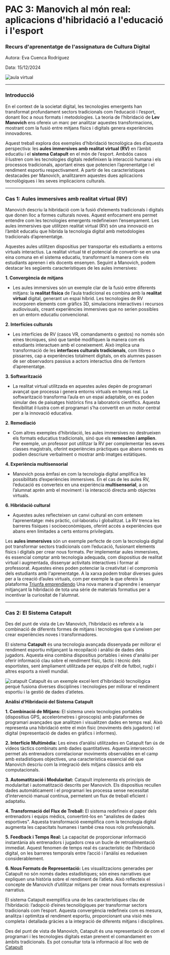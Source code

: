 
# PAC 3: Manovich al món real: aplicacions d'hibridació a l'educació i l'esport
### Recurs d'aprenentatge de l'assignatura de Cultura Digital

Autora: Eva Cuenca Rodríguez

Data: 15/12/2024

![aula virtual](https://blog.edulearn.ec/wp-content/uploads/2024/01/DALL%C2%B7E-2024-01-12-11.56.29-A-futuristic-classroom-filled-with-diverse-students-wearing-virtual-reality-VR-and-augmented-reality-AR-headsets.-The-room-is-bright-and-modern-w-1536x878.png)

---
### Introducció

En el context de la societat digital, les tecnologies emergents han transformat profundament sectors tradicionals com l’educació i l’esport, donant lloc a nous formats i metodologies. La teoria de l’hibridació de **Lev Manovich** ens ofereix un marc per analitzar aquestes transformacions, mostrant com la fusió entre mitjans físics i digitals genera experiències innovadores.

Aquest treball explora dos exemples d’hibridació tecnològica des d’aquesta perspectiva: les **aules immersives amb realitat virtual (RV)** en l’àmbit educatiu i el **sistema Catapult** en el món de l’esport. Ambdós casos il·lustren com les tecnologies digitals redefinixen la interacció humana i els processos tradicionals, aportant eines que potencien l’aprenentatge i el rendiment esportiu respectivament. A partir de les característiques destacades per Manovich, analitzarem aquestes dues aplicacions tecnològiques i les seves implicacions culturals.

---
### Cas 1: Aules immersives amb realitat virtual (RV)
Manovich descriu la hibridació com la fusió d’elements tradicionals i digitals que donen lloc a formes culturals noves. Aquest enfocament ens permet entendre com les tecnologies emergents redefineixen l’ensenyament.
Les aules immersives que utilitzen realitat virtual (RV) són una innovació en l’àmbit educatiu que hibrida la tecnologia digital amb metodologies tradicionals d’aprenentatge. 

Aquestes aules utilitzen dispositius per transportar els estudiants a entorns virtuals interactius. La realitat virtual té el potencial de convertir-se en una eina comuna en el sistema educatiu, transformant la manera com els estudiants aprenen i els docents ensenyen.
Seguint a Manovich, podem destacar les següents característiques de les  aules inmersives:

**1. Convergència de mitjans**

-   Les aules immersives són un exemple clar de la fusió entre diferents mitjans: la **realitat física** de l’aula tradicional es combina amb la **realitat virtual** digital, generant un espai híbrid. Les tecnologies de RV incorporen elements com gràfics 3D, simulacions interactives i recursos audiovisuals, creant experiències immersives que no serien possibles en un entorn educatiu convencional.

**2. Interfícies culturals**

-   Les interfícies de RV (casos VR, comandaments o gestos) no només són eines tècniques, sinó que també modifiquen la manera com els estudiants interactuen amb el coneixement. Això implica una transformació de les **interfaces culturals tradicionals**, com llibres o pissarres, cap a experiències totalment digitals, on els alumnes passen de ser observadors passius a actors interactius dins de l’entorn d’aprenentatge.

**3. Softwarització**

-   La realitat virtual utilitzada en aquestes aules depèn de programari avançat que processa i genera entorns virtuals en temps real. La softwarització transforma l’aula en un espai adaptable, on es poden simular des de paisatges històrics fins a laboratoris científics. Aquesta flexibilitat il·lustra com el programari s’ha convertit en un motor central per a la innovació educativa.

**2.  Remediació**

-   Com altres exemples d’hibridació, les aules immersives no destrueixen els formats educatius tradicionals, sinó que els **remesclen i amplien**. Per exemple, un professor pot utilitzar la RV per complementar les seves classes magistrals, oferint experiències pràctiques que abans només es podien descriure verbalment o mostrar amb imatges estàtiques.

**4.  Experiència multisensorial**

-   Manovich posa èmfasi en com la tecnologia digital amplifica les possibilitats d’experiències immersives. En el cas de les aules RV, l’educació es converteix en una experiència **multisensorial**, a on l’alumnat aprèn amb el moviment i la interacció directa amb objectes virtuals.

**6.  Hibridació cultural**

-   Aquestes aules reflecteixen un canvi cultural en com entenem l’aprenentatge: més pràctic, col·laboratiu i globalitzat. La RV trenca les barreres físiques i socioeconòmiques, oferint accés a experiències que abans eren limitades a certs entorns privilegiats.

Les **aules immersives** són un exemple perfecte de com la tecnologia digital pot transformar sectors tradicionals com l’educació, fusionant elements físics i digitals per crear nous formats. 
Per implementar aules immersives, és essencial comptar amb tecnologia adequada, com dispositius de realitat virtual i augmentada, dissenyar activitats interactives i formar al professorat. Aquestes eines poden potenciar la creativitat i el compromís dels estudiants amb l'aprenentatge. A la xarxa podem trobar diverses guies per a la creació d’aules virtuals, com per exemple la que ofereix la plataforma [Triunfa emprendiendo](https://triunfaemprendiendo.com/como-se-crea-un-aula-inmersiva/)
Una nova manera d'aprendre i ensenyar mitjançant la hibridació de tota una sèrie de materials formatius per a incentivar la curiositat de l'alumnat. 


---


### Cas 2: El Sistema Catapult

Des del punt de vista de Lev Manovich, l’hibridació es refereix a la combinació de diferents formes de mitjans i tecnologies que s’uneixen per crear experiències noves i transformadores.

El sistema **Catapult** és una tecnologia avançada dissenyada per millorar el rendiment esportiu mitjançant la recopilació i anàlisi de dades dels jugadors. Aquesta eina combina dispositius portables i eines d'anàlisi per oferir informació clau sobre el rendiment físic, tàctic i tècnic dels esportistes, sent àmpliament utilitzada per equips d'elit de futbol, rugbi i altres esports a nivell mundial.

![catapult](https://www.catapult.com/wp-content/uploads/2023/01/2024-sports-trends-blog-header.jpg)
Catapult és un exemple excel·lent d’hibridació tecnològica perquè fusiona diverses disciplines i tecnologies per millorar el rendiment esportiu i la gestió de dades d’atletes.

**Anàlisi d’Hibridació del Sistema Catapult**

**1.  Combinació de Mitjans:** El sistema uneix tecnologies portables (dispositius GPS, acceleròmetres i giroscopis) amb plataformes de programari avançades que analitzen i visualitzen dades en temps real. Això representa una hibridació entre el món físic (moviments dels jugadors) i el digital (representació de dades en gràfics i informes).

**2.  Interfície Multimèdia:** Les eines d’anàlisi utilitzades en Catapult fan ús de vídeos tàctics combinats amb dades quantitatives. Aquesta intersecció permet als entrenadors correlacionar moviments observables en el camp amb estadístiques objectives, una característica essencial del que Manovich descriu com la integració dels mitjans clàssics amb els computacionals.

**3.  Automatització i Modularitat:** Catapult implementa els principis de modularitat i automatització descrits per Manovich. Els dispositius recullen dades automàticament i el programari les processa sense necessitat d’intervenció manual contínua, permetent un flux de treball eficient i adaptatiu.

**4.  Transformació del Flux de Treball:** El sistema redefineix el paper dels entrenadors i equips mèdics, convertint-los en "analistes de dades esportives". Aquesta transformació exemplifica com la tecnologia digital augmenta les capacitats humanes i també crea nous rols professionals.

**5.  Feedback i Temps Real:** La capacitat de proporcionar informació instantània als entrenadors i jugadors crea un bucle de retroalimentació immediat. Aquest fenomen de temps real és característic de l’hibridació digital, on les barreres temporals entre l’acció i l’anàlisi es redueixen considerablement.

**6.  Nous Formats de Representació:** Les visualitzacions generades per Catapult no són només dades estadístiques; són eines narratives que expliquen una història sobre el rendiment de l’atleta. Això reflecteix el concepte de Manovich d’utilitzar mitjans per crear nous formats expressius i narratius.

El sistema Catapult exemplifica una de les característiques clau de l’hibridació: l’adopció d’eines tecnològiques per transformar sectors tradicionals com l’esport. Aquesta convergència redefineix com es mesura, analitza i optimitza el rendiment esportiu, proporcionant una visió més completa i detallada gràcies a la integració de diferents mitjans i disciplines. 

Des del punt de vista de Manovich, Catapult és una representació de com el programari i les tecnologies digitals estan prenent el comandament en àmbits tradicionals. Es pot consultar tota la informació al lloc web de [Catapult](https://www.catapult.com/)

    
